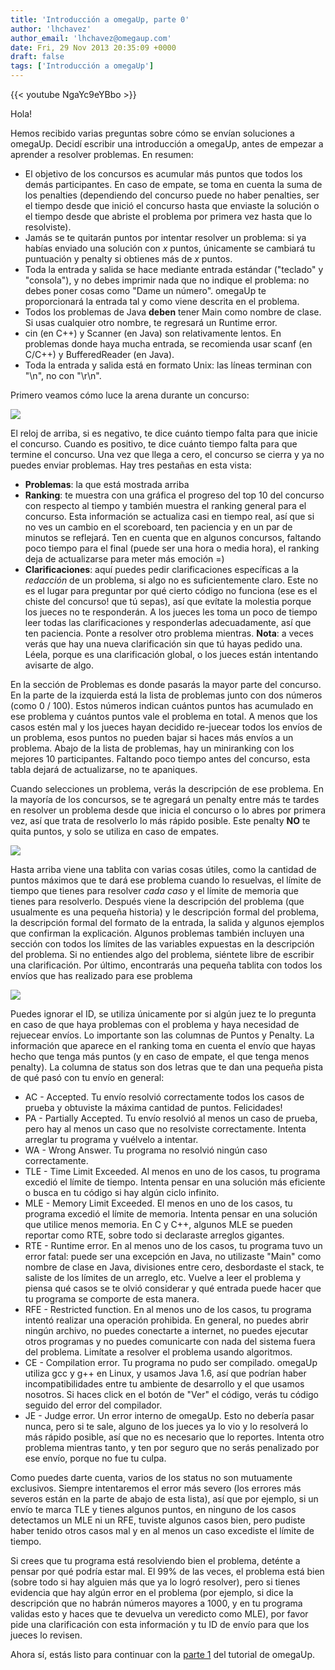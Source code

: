 ```yaml
---
title: 'Introducción a omegaUp, parte 0'
author: 'lhchavez'
author_email: 'lhchavez@omegaup.com'
date: Fri, 29 Nov 2013 20:35:09 +0000
draft: false
tags: ['Introducción a omegaUp']
---
```


{{< youtube NgaYc9eYBbo >}}

Hola!

Hemos recibido varias preguntas sobre cómo se envían soluciones a omegaUp. Decidí escribir una introducción a omegaUp, antes de empezar a aprender a resolver problemas. En resumen:

*   El objetivo de los concursos es acumular más puntos que todos los demás participantes. En caso de empate, se toma en cuenta la suma de los penalties (dependiendo del concurso puede no haber penalties, ser el tiempo desde que inició el concurso hasta que enviaste la solución o el tiempo desde que abriste el problema por primera vez hasta que lo resolviste).
*   Jamás se te quitarán puntos por intentar resolver un problema: si ya habías enviado una solución con _x_ puntos, únicamente se cambiará tu puntuación y penalty si obtienes más de _x_ puntos.
*   Toda la entrada y salida se hace mediante entrada estándar ("teclado" y "consola"), y no debes imprimir nada que no indique el problema: no debes poner cosas como "Dame un número". omegaUp te proporcionará la entrada tal y como viene descrita en el problema.
*   Todos los problemas de Java **deben** tener Main como nombre de clase. Si usas cualquier otro nombre, te regresará un Runtime error.
*   cin (en C++) y Scanner (en Java) son relativamente lentos. En problemas donde haya mucha entrada, se recomienda usar scanf (en C/C++) y BufferedReader (en Java).
*   Toda la entrada y salida está en formato Unix: las líneas terminan con "\\n", no con "\\r\\n".

Primero veamos cómo luce la arena durante un concurso:

![](http://i.imgur.com/Px5IgWo.png?7695)

El reloj de arriba, si es negativo, te dice cuánto tiempo falta para que inicie el concurso. Cuando es positivo, te dice cuánto tiempo falta para que termine el concurso. Una vez que llega a cero, el concurso se cierra y ya no puedes enviar problemas. Hay tres pestañas en esta vista:

*   **Problemas**: la que está mostrada arriba
*   **Ranking**: te muestra con una gráfica el progreso del top 10 del concurso con respecto al tiempo y también muestra el ranking general para el concurso. Esta información se actualiza casi en tiempo real, así que si no ves un cambio en el scoreboard, ten paciencia y en un par de minutos se reflejará. Ten en cuenta que en algunos concursos, faltando poco tiempo para el final (puede ser una hora o media hora), el ranking deja de actualizarse para meter más emoción =)
*   **Clarificaciones**: aquí puedes pedir clarificaciones específicas a la _redacción_ de un problema, si algo no es suficientemente claro. Este no es el lugar para preguntar por qué cierto código no funciona (ese es el chiste del concurso! que tú sepas), así que evítate la molestia porque los jueces no te responderán. A los jueces les toma un poco de tiempo leer todas las clarificaciones y responderlas adecuadamente, así que ten paciencia. Ponte a resolver otro problema mientras. **Nota**: a veces verás que hay una nueva clarificación sin que tú hayas pedido una. Léela, porque es una clarificación global, o los jueces están intentando avisarte de algo.

En la sección de Problemas es donde pasarás la mayor parte del concurso. En la parte de la izquierda está la lista de problemas junto con dos números (como 0 / 100). Estos números indican cuántos puntos has acumulado en ese problema y cuántos puntos vale el problema en total. A menos que los casos estén mal y los jueces hayan decidido re-juecear todos los envíos de un problema, esos puntos no pueden bajar si haces más envíos a un problema. Abajo de la lista de problemas, hay un miniranking con los mejores 10 participantes. Faltando poco tiempo antes del concurso, esta tabla dejará de actualizarse, no te apaniques.

Cuando selecciones un problema, verás la descripción de ese problema. En la mayoría de los concursos, se te agregará un penalty entre más te tardes en resolver un problema desde que inicia el concurso o lo abres por primera vez, así que trata de resolverlo lo más rápido posible. Este penalty **NO** te quita puntos, y solo se utiliza en caso de empates.

![](http://i.imgur.com/jbEGHWK.png)

Hasta arriba viene una tablita con varias cosas útiles, como la cantidad de puntos máximos que te dará ese problema cuando lo resuelvas, el límite de tiempo que tienes para resolver _cada caso_ y el límite de memoria que tienes para resolverlo. Después viene la descripción del problema (que usualmente es una pequeña historia) y le descripción formal del problema, la descripción formal del formato de la entrada, la salida y algunos ejemplos que confirman la explicación. Algunos problemas también incluyen una sección con todos los límites de las variables expuestas en la descripción del problema. Si no entiendes algo del problema, siéntete libre de escribir una clarificación. Por último, encontrarás una pequeña tablita con todos los envíos que has realizado para ese problema

![](http://i.imgur.com/vAXlkP7.png)

Puedes ignorar el ID, se utiliza únicamente por si algún juez te lo pregunta en caso de que haya problemas con el problema y haya necesidad de rejuecear envíos. Lo importante son las columnas de Puntos y Penalty. La información que aparece en el ranking toma en cuenta el envío que hayas hecho que tenga más puntos (y en caso de empate, el que tenga menos penalty). La columna de status son dos letras que te dan una pequeña pista de qué pasó con tu envío en general:

*   AC - Accepted. Tu envío resolvió correctamente todos los casos de prueba y obtuviste la máxima cantidad de puntos. Felicidades!
*   PA - Partially Accepted. Tu envío resolvió al menos un caso de prueba, pero hay al menos un caso que no resolviste correctamente. Intenta arreglar tu programa y vuélvelo a intentar.
*   WA - Wrong Answer. Tu programa no resolvió ningún caso correctamente.
*   TLE - Time Limit Exceeded. Al menos en uno de los casos, tu programa excedió el límite de tiempo. Intenta pensar en una solución más eficiente o busca en tu código si hay algún ciclo infinito.
*   MLE - Memory Limit Exceeded. El menos en uno de los casos, tu programa excedió el límite de memoria. Intenta pensar en una solución que utilice menos memoria. En C y C++, algunos MLE se pueden reportar como RTE, sobre todo si declaraste arreglos gigantes.
*   RTE - Runtime error. En al menos uno de los casos, tu programa tuvo un error fatal: puede ser una excepción en Java, no utilizaste "Main" como nombre de clase en Java, divisiones entre cero, desbordaste el stack, te saliste de los límites de un arreglo, etc. Vuelve a leer el problema y piensa qué casos se te olvió considerar y qué entrada puede hacer que tu programa se comporte de esta manera.
*   RFE - Restricted function. En al menos uno de los casos, tu programa intentó realizar una operación prohibida. En general, no puedes abrir ningún archivo, no puedes conectarte a internet, no puedes ejecutar otros programas y no puedes comunicarte con nada del sistema fuera del problema. Limítate a resolver el problema usando algoritmos.
*   CE - Compilation error. Tu programa no pudo ser compilado. omegaUp utiliza gcc y g++ en Linux, y usamos Java 1.6, así que podrían haber incompatibilidades entre tu ambiente de desarrollo y el que usamos nosotros. Si haces click en el botón de "Ver" el código, verás tu código seguido del error del compilador.
*   JE - Judge error. Un error interno de omegaUp. Esto no debería pasar nunca, pero si te sale, alguno de los jueces ya lo vio y lo resolverá lo más rápido posible, así que no es necesario que lo reportes. Intenta otro problema mientras tanto, y ten por seguro que no serás penalizado por ese envío, porque no fue tu culpa.

Como puedes darte cuenta, varios de los status no son mutuamente exclusivos. Siempre intentaremos el error más severo (los errores más severos están en la parte de abajo de esta lista), así que por ejemplo, si un envío te marca TLE y tienes algunos puntos, en ninguno de los casos detectamos un MLE ni un RFE, tuviste algunos casos bien, pero pudiste haber tenido otros casos mal y en al menos un caso excediste el límite de tiempo.

Si crees que tu programa está resolviendo bien el problema, deténte a pensar por qué podría estar mal. El 99% de las veces, el problema está bien (sobre todo si hay alguien más que ya lo logró resolver), pero si tienes evidencia que hay algún error en el problema (por ejemplo, si dice la descripción que no habrán números mayores a 1000, y en tu programa validas esto y haces que te devuelva un veredicto como MLE), por favor pide una clarificación con esta información y tu ID de envío para que los jueces lo revisen.

Ahora sí, estás listo para continuar con la [parte 1](http://blog.omegaup.com/2013/10/introduccion-a-omegaup/ "parte 1") del tutorial de omegaUp.